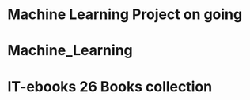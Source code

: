 # Machine Learning Project on going 









 # Machine_Learning
 


# IT-ebooks 26 Books collection




